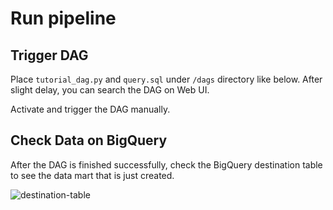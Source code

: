 # Run pipeline

## Trigger DAG 
Place `tutorial_dag.py` and `query.sql` under `/dags` directory like below. 
After slight delay, you can search the DAG on Web UI. 

Activate and trigger the DAG manually. 

## Check Data on BigQuery

After the DAG is finished successfully, check the BigQuery destination table to see the data mart that is just created.

![destination-table](/airflow-with-bigquery-guide/img/destination-table.png)